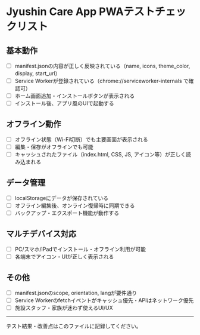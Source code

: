 # Jyushin Care App PWAテストチェックリスト

## 基本動作
- [ ] manifest.jsonの内容が正しく反映されている（name, icons, theme_color, display, start_url）
- [ ] Service Workerが登録されている（chrome://serviceworker-internals で確認可）
- [ ] ホーム画面追加・インストールボタンが表示される
- [ ] インストール後、アプリ風のUIで起動する

## オフライン動作
- [ ] オフライン状態（Wi-Fi切断）でも主要画面が表示される
- [ ] 編集・保存がオフラインでも可能
- [ ] キャッシュされたファイル（index.html, CSS, JS, アイコン等）が正しく読み込まれる

## データ管理
- [ ] localStorageにデータが保存されている
- [ ] オフライン編集後、オンライン復帰時に同期できる
- [ ] バックアップ・エクスポート機能が動作する

## マルチデバイス対応
- [ ] PC/スマホ/iPadでインストール・オフライン利用が可能
- [ ] 各端末でアイコン・UIが正しく表示される

## その他
- [ ] manifest.jsonのscope, orientation, langが要件通り
- [ ] Service Workerのfetchイベントがキャッシュ優先・APIはネットワーク優先
- [ ] 施設スタッフ・家族が迷わず使えるUI/UX

---

テスト結果・改善点はこのファイルに記録してください。
